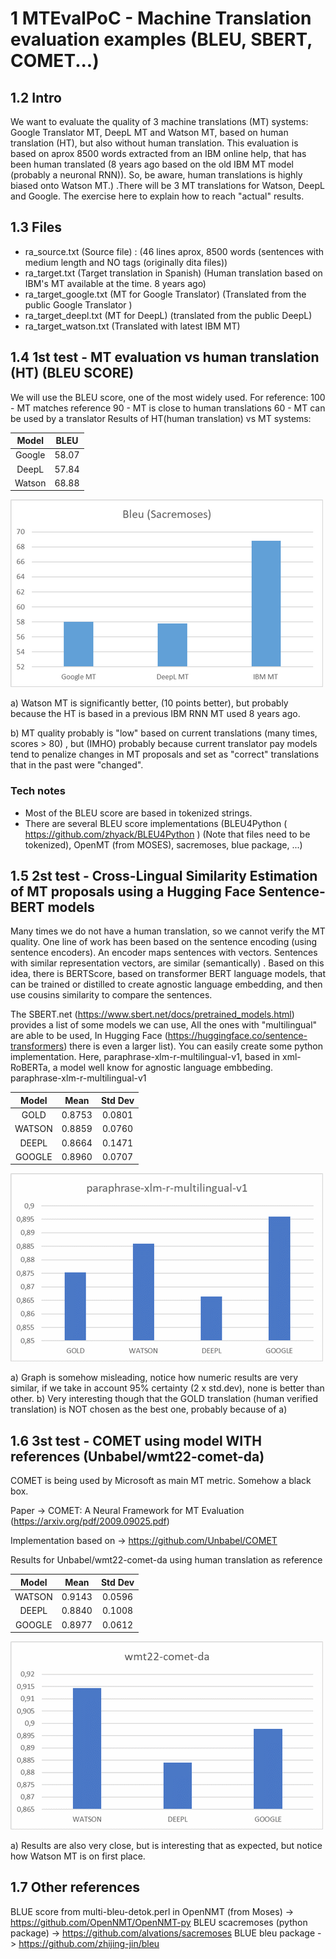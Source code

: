 # 1 MTEvalPoC - Machine Translation evaluation examples (BLEU,  SBERT, COMET...)

## 1.2 Intro
We want to evaluate the quality of 3 machine translations (MT) systems: Google Translator MT,
DeepL MT and Watson MT, based on human translation (HT), but also without human translation. 
This evaluation is based on aprox 8500 words extracted from an IBM online help, that has been
 human translated (8 years ago based on the old  IBM MT model (probably a neuronal RNN)). So,
 be aware, human translations is highly biased onto Watson MT.) .There will be 3 MT translations 
 for Watson, DeepL and Google.  The exercise here to explain how to reach "actual" results.  
 
 
 ## 1.3 Files 
 
 - ra_source.txt (Source file) : (46 lines aprox, 8500 words (sentences with medium length and NO tags (originally dita files))
- ra_target.txt (Target translation in Spanish) (Human translation based on IBM's MT available at the time. 8 years ago)
- ra_target_google.txt (MT for Google Translator)  (Translated from the public Google Translator )
- ra_target_deepl.txt (MT for DeepL) (translated from the public DeepL)
-  ra_target_watson.txt (Translated with latest IBM MT)

## 1.4 1st test -  MT evaluation vs human translation (HT) (BLEU SCORE)
We will use the BLEU score, one of the most widely used.  For reference:
100 - MT matches reference 
90 -  MT is close to human translations
60 - MT can be used by a translator 
Results of HT(human translation) vs MT systems:


| Model | BLEU|
| :---:   | :---: |
| Google  | 58.07 |
| DeepL  | 57.84 |
| Watson | 68.88 |

![info](docs/Bleu_score.png)

a) Watson MT is significantly better, (10 points better), but probably because the HT is based in a previous IBM RNN MT 
used 8 years ago. 

b) MT quality probably is "low" based on current translations (many times, scores > 80) , but (IMHO)  probably because current
 translator pay models tend to penalize changes in MT proposals and set as "correct" translations that in the past were "changed".

 ### Tech notes

- Most of the BLEU score are based in tokenized strings.
- There are several BLEU score implementations (BLEU4Python ( https://github.com/zhyack/BLEU4Python ) (Note that files need to be tokenized), OpenMT (from MOSES), sacremoses, blue package, ...)

## 1.5 2st test -  Cross-Lingual Similarity Estimation of MT proposals using a Hugging Face Sentence-BERT models

Many times we do not have a human translation, so we cannot verify the MT quality. 
One line of work has been based on the sentence encoding (using sentence encoders).  An encoder maps sentences with vectors. Sentences with similar representation vectors, are similar (semantically) .  Based on this idea, there is BERTScore, based on transformer BERT language models, that can be trained or distilled to create agnostic language embedding, and then use cousins similarity to compare the sentences.  

The SBERT.net (https://www.sbert.net/docs/pretrained_models.html) provides a list of some models we can use, All the ones with "multilingual" are able to be used,  In Hugging Face (https://huggingface.co/sentence-transformers) there is even a larger list).   You can easily create some python implementation.  Here, paraphrase-xlm-r-multilingual-v1, based in xml-RoBERTa, a model well know for agnostic language embbeding. 
paraphrase-xlm-r-multilingual-v1

| Model | Mean| Std Dev |
| :---:   | :---: |:---: |
| GOLD  | 0.8753 | 0.0801 |
| WATSON  | 0.8859 | 0.0760 |
| DEEPL  | 0.8664 |0.1471 |
| GOOGLE | 0.8960 | 0.0707 |

![info](docs/SBERT_score.png)

a) Graph is somehow misleading, notice how numeric results are very similar, if we take in account 95% certainty (2 x std.dev), none is better than other.
b) Very interesting though that the GOLD translation (human verified translation) is NOT chosen as the best one, probably because of  a)

## 1.6 3st test -  COMET using model WITH  references (Unbabel/wmt22-comet-da)

COMET is being used by Microsoft as main MT metric. Somehow a black box. 

Paper -> COMET: A Neural Framework for MT Evaluation (https://arxiv.org/pdf/2009.09025.pdf)

Implementation based on -> https://github.com/Unbabel/COMET


Results for Unbabel/wmt22-comet-da using human translation as reference

| Model | Mean| Std Dev |
| :---:   | :---: |:---: |
| WATSON  | 0.9143 | 0.0596 |
| DEEPL  | 0.8840 | 0.1008 |
| GOOGLE | 0.8977 | 0.0612 |

![info](docs/COMET_with_ref.png)

a) Results are also very close, but is interesting that as expected, but notice how Watson MT is on first place.

## 1.7 Other references

BLUE score from multi-bleu-detok.perl in OpenNMT (from Moses) -> https://github.com/OpenNMT/OpenNMT-py
BLEU scacremoses (python package) -> https://github.com/alvations/sacremoses
BLUE bleu package  -> https://github.com/zhijing-jin/bleu
